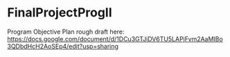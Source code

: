 # FinalProjectProgII
Program Objective
Plan rough draft here: https://docs.google.com/document/d/1DCu3GTJiDV6TU5LAPjFvm2AaMIBo3QDbdHcH2AoSEp4/edit?usp=sharing
